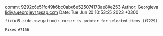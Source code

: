 commit 9292c6e51fc49b6bc0abe6e525074173ae80e253
Author: Georgieva <lidiya.georgieva@sap.com>
Date:   Tue Jun 20 10:53:25 2023 +0300

    fix(ui5-side-navigation): cursor is pointer for selected items (#7229)
    
    Fixes #7156
